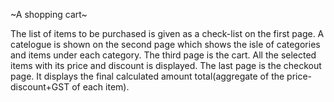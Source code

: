 ~A shopping cart~

The list of items to be purchased is given as a check-list on the first page.
A catelogue is shown on the second page which shows the isle of categories and items under each category.
The third page is the cart. All the selected items with its price and discount is displayed.
The last page is the checkout page. It displays the final calculated amount total(aggregate of the price-discount+GST of each item).
